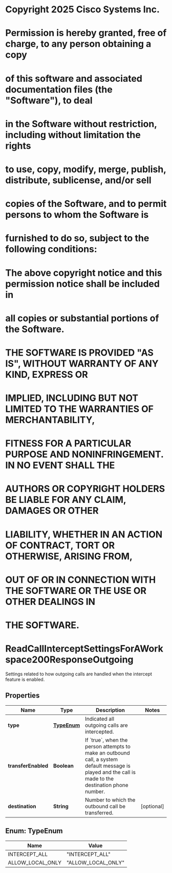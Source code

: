 <!--  Copyright 2025 Cisco Systems Inc.

Permission is hereby granted, free of charge, to any person obtaining a copy
of this software and associated documentation files (the "Software"), to deal
in the Software without restriction, including without limitation the rights
to use, copy, modify, merge, publish, distribute, sublicense, and/or sell
copies of the Software, and to permit persons to whom the Software is
furnished to do so, subject to the following conditions:

The above copyright notice and this permission notice shall be included in
all copies or substantial portions of the Software.

THE SOFTWARE IS PROVIDED "AS IS", WITHOUT WARRANTY OF ANY KIND, EXPRESS OR
IMPLIED, INCLUDING BUT NOT LIMITED TO THE WARRANTIES OF MERCHANTABILITY,
FITNESS FOR A PARTICULAR PURPOSE AND NONINFRINGEMENT. IN NO EVENT SHALL THE
AUTHORS OR COPYRIGHT HOLDERS BE LIABLE FOR ANY CLAIM, DAMAGES OR OTHER
LIABILITY, WHETHER IN AN ACTION OF CONTRACT, TORT OR OTHERWISE, ARISING FROM,
OUT OF OR IN CONNECTION WITH THE SOFTWARE OR THE USE OR OTHER DEALINGS IN
THE SOFTWARE.-->
# Copyright 2025 Cisco Systems Inc.
#
# Permission is hereby granted, free of charge, to any person obtaining a copy
# of this software and associated documentation files (the "Software"), to deal
# in the Software without restriction, including without limitation the rights
# to use, copy, modify, merge, publish, distribute, sublicense, and/or sell
# copies of the Software, and to permit persons to whom the Software is
# furnished to do so, subject to the following conditions:
#
# The above copyright notice and this permission notice shall be included in
# all copies or substantial portions of the Software.
#
# THE SOFTWARE IS PROVIDED "AS IS", WITHOUT WARRANTY OF ANY KIND, EXPRESS OR
# IMPLIED, INCLUDING BUT NOT LIMITED TO THE WARRANTIES OF MERCHANTABILITY,
# FITNESS FOR A PARTICULAR PURPOSE AND NONINFRINGEMENT. IN NO EVENT SHALL THE
# AUTHORS OR COPYRIGHT HOLDERS BE LIABLE FOR ANY CLAIM, DAMAGES OR OTHER
# LIABILITY, WHETHER IN AN ACTION OF CONTRACT, TORT OR OTHERWISE, ARISING FROM,
# OUT OF OR IN CONNECTION WITH THE SOFTWARE OR THE USE OR OTHER DEALINGS IN
# THE SOFTWARE.



# ReadCallInterceptSettingsForAWorkspace200ResponseOutgoing

Settings related to how outgoing calls are handled when the intercept feature is enabled.

## Properties

| Name | Type | Description | Notes |
|------------ | ------------- | ------------- | -------------|
|**type** | [**TypeEnum**](#TypeEnum) | Indicated all outgoing calls are intercepted. |  |
|**transferEnabled** | **Boolean** | If &#x60;true&#x60;, when the person attempts to make an outbound call, a system default message is played and the call is made to the destination phone number. |  |
|**destination** | **String** | Number to which the outbound call be transferred. |  [optional] |



## Enum: TypeEnum

| Name | Value |
|---- | -----|
| INTERCEPT_ALL | &quot;INTERCEPT_ALL&quot; |
| ALLOW_LOCAL_ONLY | &quot;ALLOW_LOCAL_ONLY&quot; |



